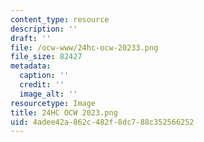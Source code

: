 ```yaml
---
content_type: resource
description: ''
draft: ''
file: /ocw-www/24hc-ocw-20233.png
file_size: 82427
metadata:
  caption: ''
  credit: ''
  image_alt: ''
resourcetype: Image
title: 24HC OCW 2023.png
uid: 4adee42a-862c-482f-8dc7-88c352566252
---
```

